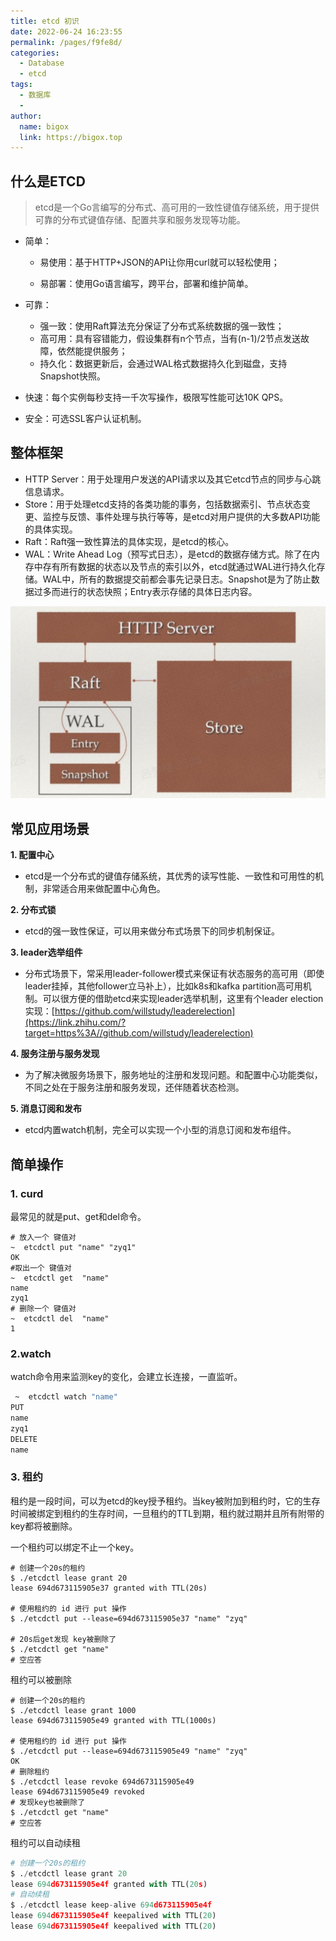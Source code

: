 ```yaml
---
title: etcd 初识
date: 2022-06-24 16:23:55
permalink: /pages/f9fe8d/
categories:
  - Database
  - etcd
tags:
  - 数据库
  - 
author: 
  name: bigox
  link: https://bigox.top
---
```



## 什么是ETCD

> etcd是一个Go言编写的分布式、高可用的一致性键值存储系统，用于提供可靠的分布式键值存储、配置共享和服务发现等功能。

- 简单：

  - 易使用：基于HTTP+JSON的API让你用curl就可以轻松使用；

  - 易部署：使用Go语言编写，跨平台，部署和维护简单。

- 可靠：
  - 强一致：使用Raft算法充分保证了分布式系统数据的强一致性；
  - 高可用：具有容错能力，假设集群有n个节点，当有(n-1)/2节点发送故障，依然能提供服务；
  - 持久化：数据更新后，会通过WAL格式数据持久化到磁盘，支持Snapshot快照。

- 快速：每个实例每秒支持一千次写操作，极限写性能可达10K QPS。
- 安全：可选SSL客户认证机制。

## **整体框架**

- HTTP Server：用于处理用户发送的API请求以及其它etcd节点的同步与心跳信息请求。
- Store：用于处理etcd支持的各类功能的事务，包括数据索引、节点状态变更、监控与反馈、事件处理与执行等等，是etcd对用户提供的大多数API功能的具体实现。
- Raft：Raft强一致性算法的具体实现，是etcd的核心。
- WAL：Write Ahead Log（预写式日志），是etcd的数据存储方式。除了在内存中存有所有数据的状态以及节点的索引以外，etcd就通过WAL进行持久化存储。WAL中，所有的数据提交前都会事先记录日志。Snapshot是为了防止数据过多而进行的状态快照；Entry表示存储的具体日志内容。

![image-20220706221408941](https://raw.githubusercontent.com/daniuEvan/pictrues/main/Typora/20220706221408.png)

## 常见应用场景

**1. 配置中心**

- etcd是一个分布式的键值存储系统，其优秀的读写性能、一致性和可用性的机制，非常适合用来做配置中心角色。

**2. 分布式锁**

- etcd的强一致性保证，可以用来做分布式场景下的同步机制保证。

**3. leader选举组件**

- 分布式场景下，常采用leader-follower模式来保证有状态服务的高可用（即使leader挂掉，其他follower立马补上），比如k8s和kafka partition高可用机制。可以很方便的借助etcd来实现leader选举机制，这里有个leader election实现：[https://github.com/willstudy/leaderelection](https://link.zhihu.com/?target=https%3A//github.com/willstudy/leaderelection)

**4. 服务注册与服务发现**

- 为了解决微服务场景下，服务地址的注册和发现问题。和配置中心功能类似，不同之处在于服务注册和服务发现，还伴随着状态检测。

**5. 消息订阅和发布**

- etcd内置watch机制，完全可以实现一个小型的消息订阅和发布组件。



## 简单操作

### 1. curd

最常见的就是put、get和del命令。

```shell
# 放入一个 键值对
~  etcdctl put "name" "zyq1"
OK
#取出一个 键值对
~  etcdctl get  "name"
name
zyq1
# 删除一个 键值对
~  etcdctl del  "name"
1
```

### 2.watch

 watch命令用来监测key的变化，会建立长连接，一直监听。

```bash
 ~  etcdctl watch "name"
PUT
name
zyq1
DELETE
name
```

### 3. 租约

租约是一段时间，可以为etcd的key授予租约。当key被附加到租约时，它的生存时间被绑定到租约的生存时间，一旦租约的TTL到期，租约就过期并且所有附带的key都将被删除。

一个租约可以绑定不止一个key。

```shell
# 创建一个20s的租约
$ ./etcdctl lease grant 20
lease 694d673115905e37 granted with TTL(20s)

# 使用租约的 id 进行 put 操作
$ ./etcdctl put --lease=694d673115905e37 "name" "zyq"

# 20s后get发现 key被删除了
$ ./etcdctl get "name"
# 空应答
```

租约可以被删除

```shell
# 创建一个20s的租约
$ ./etcdctl lease grant 1000
lease 694d673115905e49 granted with TTL(1000s)

# 使用租约的 id 进行 put 操作
$ ./etcdctl put --lease=694d673115905e49 "name" "zyq"
OK
# 删除租约
$ ./etcdctl lease revoke 694d673115905e49
lease 694d673115905e49 revoked
# 发现key也被删除了
$ ./etcdctl get "name"
# 空应答
```

租约可以自动续租

```python
# 创建一个20s的租约
$ ./etcdctl lease grant 20
lease 694d673115905e4f granted with TTL(20s)
# 自动续租
$ ./etcdctl lease keep-alive 694d673115905e4f
lease 694d673115905e4f keepalived with TTL(20)
lease 694d673115905e4f keepalived with TTL(20)
```
